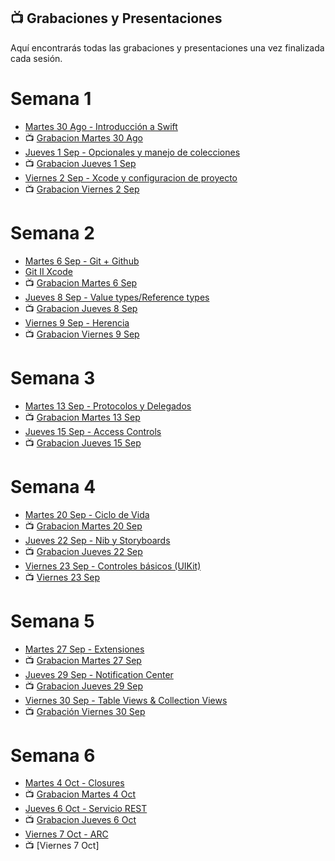 ## 📺 Grabaciones y Presentaciones
Aquí encontrarás todas las grabaciones y presentaciones una vez finalizada cada sesión.

# Semana 1
- [Martes 30 Ago - Introducción a Swift](https://drive.google.com/file/d/1wjF9k6weNs7a_TxiOM2S6c_UYYFx4g6z/view?usp=sharing)
- 📺 [Grabacion Martes 30 Ago](https://drive.google.com/file/d/1rdcJmIOvH5koUpASDvc8yK1ngJRIimrP/view?usp=sharing)
- [Jueves 1 Sep - Opcionales y manejo de colecciones](https://drive.google.com/file/d/1yz6RahLr6pW-wRfjHBe4tAaQEivsgAdX/view?usp=sharing)
- 📺 [Grabacion Jueves 1 Sep](https://drive.google.com/file/d/1waDnEDel4Z7L0DpBFncyaZiqU0q0NUsS/view?usp=sharing)
- [Viernes 2 Sep - Xcode y configuracion de proyecto](https://drive.google.com/file/d/11peu6L3joAXfwvRhHyI-GA8efMStl1XF/view?usp=sharing)
- 📺 [Grabacion Viernes 2 Sep](https://drive.google.com/file/d/1-yevD_Fnn5fth85HbPfSLxd96Oe3z1tv/view?usp=sharing)

# Semana 2
- [Martes 6 Sep - Git + Github](https://drive.google.com/file/d/1W8dPtP9W7jYTXrcehxGqabwvf2_JSofF/view?usp=sharing)
- [Git II Xcode](https://drive.google.com/file/d/1wN--DtzSF-n1UB_zgFkTEuFDmxq_4p9A/view?usp=sharing)
- 📺 [Grabacion Martes 6 Sep](https://drive.google.com/file/d/1B-B5g4GZk6zZqvzLt1inHThiDWVtvh7H/view?usp=sharing)
- [Jueves 8 Sep - Value types/Reference types](https://drive.google.com/file/d/1rYtVol8yACfKObNQM3hbtswLr02xM14u/view?usp=sharing)
- 📺 [Grabacion Jueves 8 Sep](https://drive.google.com/file/d/12cXNB2IP65sUUH2VK0yXDuGyYtvKQSGK/view?usp=sharing)
- [Viernes 9 Sep - Herencia](https://drive.google.com/file/d/10YsLjSrx0Kdu9V9K7QVDTZ4h0eUEl12i/view?usp=sharing)
- 📺 [Grabacion Viernes 9 Sep](https://drive.google.com/file/d/1TNJqZGWi2uHmoCFW-miqTG24Y2jlV2nx/view?usp=sharing)

# Semana 3
- [Martes 13 Sep - Protocolos y Delegados](https://drive.google.com/file/d/1FOKocm5xboIw4M47S59OxK1jkMpYzjWz/view?usp=sharing)
- 📺 [Grabacion Martes 13 Sep](https://drive.google.com/file/d/17vb9ZVJfIUF-w_dmNreZ75lIBeuHmss7/view?usp=sharing)
- [Jueves 15 Sep - Access Controls](https://drive.google.com/file/d/1-C7uDAtt-62pQMsbLxOu0DCR2-ur1D1F/view?usp=sharing)
- 📺 [Grabacion Jueves 15 Sep](https://drive.google.com/file/d/1b-mqbahh-JD2qPi_IY0u_m4P1vrSJvX4/view?usp=sharing)


# Semana 4
- [Martes 20 Sep - Ciclo de Vida](https://drive.google.com/file/d/1gMJVtHI9FDlY8YPx9FsafwzRr05InlX8/view?usp=sharing)
- 📺 [Grabacion Martes 20 Sep](https://drive.google.com/file/d/1hp3omPio5bDgtbgcooM6mGDk1zpHPj8w/view?usp=sharing)
- [Jueves 22 Sep - Nib y Storyboards](https://drive.google.com/file/d/1yvq9fazePQgBeuD3opnRFnznvs5b8kqC/view?usp=sharing)
- 📺 [Grabacion Jueves 22 Sep](https://drive.google.com/file/d/1Vhmgeix3gr-ftdwJsLKtzcxHGxP-P5sp/view?usp=sharing)
- [Viernes 23 Sep - Controles básicos (UIKit)](https://drive.google.com/file/d/1bzP3-WnID5cE1QQezBDVW5NnddfeenC_/view?usp=sharing)
- 📺 [Viernes 23 Sep](https://drive.google.com/file/d/1smm488rRFDX1NdYv_Yxf-Begw-gsr5LL/view?usp=sharing)

# Semana 5
- [Martes 27 Sep - Extensiones](https://drive.google.com/file/d/1stljWV5-hmVd29NkRLRMTwvPrOAd2hiy/view?usp=sharing)
- 📺 [Grabacion Martes 27 Sep](https://drive.google.com/file/d/1nU6Mefioyx9dy3v21qPTYafHnscoti3F/view?usp=sharing)
- [Jueves 29 Sep - Notification Center](https://drive.google.com/file/d/1GF-IC8jk076fnINkYSpTzV91nAIzIAhx/view?usp=sharing)
- 📺 [Grabacion Jueves 29 Sep](https://drive.google.com/file/d/1OvgId_iFsz-b46InwONH1NioehVf9gzC/view?usp=sharing)
- [Viernes 30 Sep - Table Views & Collection Views](https://drive.google.com/file/d/1l_Qv4AJfT3EcMFQRWKknwqwHkqojrYKZ/view?usp=sharing)
- 📺 [Grabación Viernes 30 Sep](https://drive.google.com/file/d/1kvOY0S3kTDgWXb_BWRNSUbCzcjos8O14/view?usp=sharing)

# Semana 6
- [Martes 4 Oct - Closures](https://drive.google.com/file/d/1FMIHKB2M5klisvNQP-ZriERjwpt54W6k/view?usp=sharing)
- 📺 [Grabacion Martes 4 Oct](https://drive.google.com/file/d/1CwwTt80OBWX2OWD33h2yDWTiiA3qdsvS/view?usp=sharing)
- [Jueves 6 Oct - Servicio REST](https://drive.google.com/file/d/1Hji-XPf1QQlnAwm7Ar7_1I5ofdb2HtMK/view?usp=sharing)
- 📺 [Grabacion Jueves 6 Oct](https://drive.google.com/file/d/1N8LK-uzb1v-y4SGs2uSr_KNaVZIH1O-p/view?usp=sharing)
- [Viernes 7 Oct - ARC](https://drive.google.com/file/d/1fKVBqfN4uq3a7Eko5b-BhXPzlwS6MjsB/view?usp=sharing)
- 📺 [Viernes 7 Oct]
